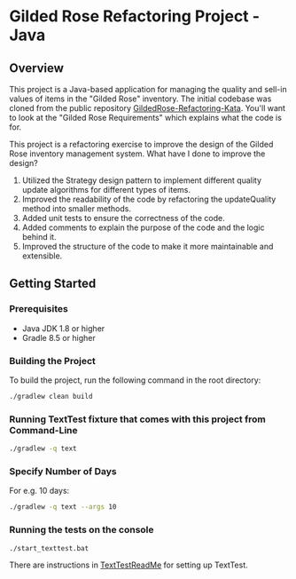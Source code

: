 # Gilded Rose Refactoring Project - Java

## Overview
This project is a Java-based application for managing the quality and sell-in values of items in the "Gilded Rose" inventory.
The initial codebase was cloned from the public repository [GildedRose-Refactoring-Kata](https://github.com/emilybache/GildedRose-Refactoring-Kata).
You'll want to look at the "Gilded Rose Requirements" which explains what the code is for.

This project is a refactoring exercise to improve the design of the Gilded Rose inventory management system.
What have I done to improve the design? 
1.  Utilized the Strategy design pattern to implement different quality update algorithms for different types of items. 
2.  Improved the readability of the code by refactoring the updateQuality method into smaller methods.
3.  Added unit tests to ensure the correctness of the code.
4.  Added comments to explain the purpose of the code and the logic behind it.
5.  Improved the structure of the code to make it more maintainable and extensible.


## Getting Started

### Prerequisites
- Java JDK 1.8 or higher
- Gradle 8.5 or higher

### Building the Project
To build the project, run the following command in the root directory:

```bash
./gradlew clean build 
```
### Running TextTest fixture that comes with this project from Command-Line
```bash
./gradlew -q text
```

### Specify Number of Days
For e.g. 10 days:

```bash
./gradlew -q text --args 10
```

### Running the tests on the console
```bash
./start_texttest.bat
```

There are instructions in [TextTestReadMe](https://github.com/emilybache/GildedRose-Refactoring-Kata/blob/main/texttests/README.md) for setting up TextTest.